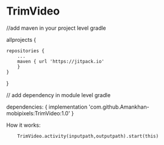 # TrimVideo

//add maven in your project level gradle

allprojects {

	repositories {
		...
		maven { url 'https://jitpack.io' 
		}
	}
}

// add dependency in module level gradle
 
dependencies:
{
implementation 'com.github.Amankhan-mobipixels:TrimVideo:1.0'
}

How it works:

        TrimVideo.activity(inputpath,outputpath).start(this)
